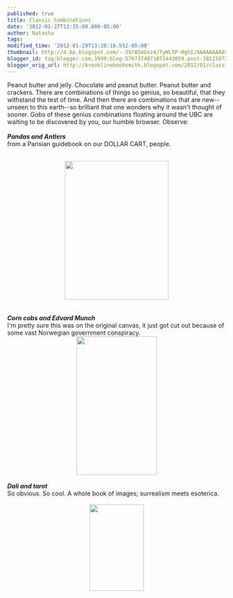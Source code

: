 ```yaml
---
published: true
title: Classic Combinations
date: '2012-01-27T12:35:00.000-05:00'
author: Natasha
tags: 
modified_time: '2012-01-29T13:20:16.552-05:00'
thumbnail: http://4.bp.blogspot.com/--3SrB5mGxz4/TyWL5P-RghI/AAAAAAAAAS4/Fx6UIuOW2ZU/s72-c/panda-antler.jpg
blogger_id: tag:blogger.com,1999:blog-5767374071871443859.post-3812187306726596097
blogger_orig_url: http://brooklinebooksmith.blogspot.com/2012/01/classic-combinations.html
---
```


Peanut butter and jelly. Chocolate and peanut butter. Peanut butter and crackers. There are combinations of things so genius, so beautiful, that they withstand the test of time. And then there are combinations that are new--unseen to this earth--so brilliant that one wonders why it wasn't thought of sooner. Gobs of these genius combinations floating around the UBC are waiting to be discovered by you, our humble browser. Observe:<br /><br /><b><i>Pandas and Antlers</i></b><br />from a Parisian guidebook on our DOLLAR CART, people.<br /><br /><div class="separator" style="clear: both; text-align: center;"><a href="http://4.bp.blogspot.com/--3SrB5mGxz4/TyWL5P-RghI/AAAAAAAAAS4/Fx6UIuOW2ZU/s1600/panda-antler.jpg" imageanchor="1" style="margin-left: 1em; margin-right: 1em;"><img border="0" height="320" src="http://4.bp.blogspot.com/--3SrB5mGxz4/TyWL5P-RghI/AAAAAAAAAS4/Fx6UIuOW2ZU/s320/panda-antler.jpg" width="239" /></a></div><b><i><br /></i></b><br /><b><i>Corn cobs and Edvard Munch</i></b><br />I'm pretty sure this was on the original canvas, it just got cut out because of some vast Norwegian government conspiracy.<br /><div class="separator" style="clear: both; text-align: center;"><a href="http://1.bp.blogspot.com/-gF8HLdd1woA/TyWL2PPAQ2I/AAAAAAAAASw/axjdfS5nyGs/s1600/corn-munch.jpg" imageanchor="1" style="margin-left: 1em; margin-right: 1em;"><img border="0" height="320" src="http://1.bp.blogspot.com/-gF8HLdd1woA/TyWL2PPAQ2I/AAAAAAAAASw/axjdfS5nyGs/s320/corn-munch.jpg" width="185" /></a></div><br /><b><i>Dali and tarot</i></b><br />So obvious. So cool. A whole book of images; surrealism meets esoterica. <br /><br /><div class="separator" style="clear: both; text-align: center;"><a href="http://4.bp.blogspot.com/-n3l-AWhFuAs/Tx7l8MgXDPI/AAAAAAAAASQ/_vVPofP7nRA/s1600/dali-tarot-480.jpg" imageanchor="1" style="margin-left: 1em; margin-right: 1em;"><img border="0" height="200" src="http://4.bp.blogspot.com/-n3l-AWhFuAs/Tx7l8MgXDPI/AAAAAAAAASQ/_vVPofP7nRA/s200/dali-tarot-480.jpg" width="125" /></a></div><br /><b><i><br /></i></b>